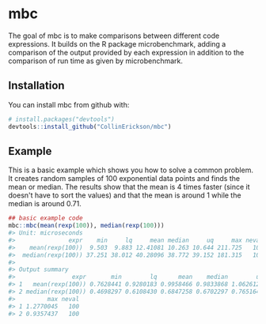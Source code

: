 
<!-- README.md is generated from README.Rmd. Please edit that file -->
mbc
===

The goal of mbc is to make comparisons between different code expressions. It builds on the R package microbenchmark, adding a comparison of the output provided by each expression in addition to the comparison of run time as given by microbenchmark.

Installation
------------

You can install mbc from github with:

``` r
# install.packages("devtools")
devtools::install_github("CollinErickson/mbc")
```

Example
-------

This is a basic example which shows you how to solve a common problem. It creates random samples of 100 exponential data points and finds the mean or median. The results show that the mean is 4 times faster (since it doesn't have to sort the values) and that the mean is around 1 while the median is around 0.71.

``` r
## basic example code
mbc::mbc(mean(rexp(100)), median(rexp(100)))
#> Unit: microseconds
#>               expr    min     lq     mean median     uq     max neval cld
#>    mean(rexp(100))  9.503  9.883 12.41081 10.263 10.644 211.725   100  a 
#>  median(rexp(100)) 37.251 38.012 40.28096 38.772 39.152 181.315   100   b
#> 
#> Output summary
#>                expr       min        lq      mean    median        uq
#> 1   mean(rexp(100)) 0.7628441 0.9280183 0.9958466 0.9833868 1.0626128
#> 2 median(rexp(100)) 0.4698297 0.6108430 0.6847258 0.6702297 0.7651643
#>         max neval
#> 1 1.2770045   100
#> 2 0.9357437   100
```
